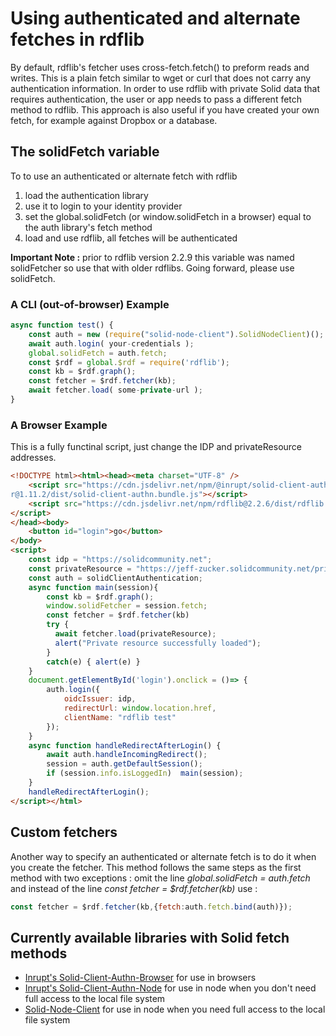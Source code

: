 # Using authenticated and alternate fetches in rdflib

By default, rdflib's fetcher uses cross-fetch.fetch() to preform reads and writes.  This is a plain fetch similar to wget or curl that does not carry any authentication information.  In order to use rdflib with private Solid data that requires authentication, the user or app needs to pass a different fetch method to rdflib.  This approach is also useful if you have created your own fetch, for example against Dropbox or a database.                                                                       

## The solidFetch variable                                                

To to use an authenticated or alternate fetch with rdflib

1. load the authentication library
2. use it to login to your identity provider
3. set the global.solidFetch (or window.solidFetch in a browser) equal to the auth library's fetch method
4. load and use rdflib, all fetches will be authenticated

**Important Note :** prior to rdflib version 2.2.9 this variable was named solidFetcher so use that with older rdflibs.  Going forward, please use solidFetch.

### A CLI (out-of-browser) Example

```javascript                                                                   
async function test() {
    const auth = new (require("solid-node-client").SolidNodeClient)();
    await auth.login( your-credentials );                             
    global.solidFetch = auth.fetch;                                   
    const $rdf = global.$rdf = require('rdflib');                     
    const kb = $rdf.graph(); 
    const fetcher = $rdf.fetcher(kb);
    await fetcher.load( some-private-url );  
}
```               

### A Browser Example

This is a fully functinal script, just change the IDP and privateResource addresses.

```html
<!DOCTYPE html><html><head><meta charset="UTF-8" />                             
    <script src="https://cdn.jsdelivr.net/npm/@inrupt/solid-client-authn-browse\
r@1.11.2/dist/solid-client-authn.bundle.js"></script>                           
    <script src="https://cdn.jsdelivr.net/npm/rdflib@2.2.6/dist/rdflib.min.js">\
</script>                                                                       
</head><body>                                                                   
    <button id="login">go</button>                                              
</body>                                                                         
<script>                                                                        
    const idp = "https://solidcommunity.net";                                   
    const privateResource = "https://jeff-zucker.solidcommunity.net/private/";  
    const auth = solidClientAuthentication;                                     
    async function main(session){                                               
        const kb = $rdf.graph();                                                
        window.solidFetcher = session.fetch;                                    
        const fetcher = $rdf.fetcher(kb)                                        
        try {                                                                   
          await fetcher.load(privateResource);                                  
          alert("Private resource successfully loaded");                        
        }                                                                       
        catch(e) { alert(e) }                                                   
    }                                                                           
    document.getElementById('login').onclick = ()=> {                           
        auth.login({                                                            
            oidcIssuer: idp,                                                    
            redirectUrl: window.location.href,                                  
            clientName: "rdflib test"                                           
        });                                                                     
    }                                                                           
    async function handleRedirectAfterLogin() {                                 
        await auth.handleIncomingRedirect();                                    
        session = auth.getDefaultSession();                                     
        if (session.info.isLoggedIn)  main(session);                            
    }                                                                           
    handleRedirectAfterLogin();                                                 
</script></html>                                                                
```


##  Custom fetchers

Another way to specify an authenticated or alternate fetch is to do it when you create the fetcher.  This method follows the same steps as the first method with two exceptions : omit the line *global.solidFetch = auth.fetch* and instead of the line *const fetcher = $rdf.fetcher(kb)* use :
```javascript
const fetcher = $rdf.fetcher(kb,{fetch:auth.fetch.bind(auth)});
```

## Currently available libraries with Solid fetch methods

* [Inrupt's Solid-Client-Authn-Browser](https://github.com/inrupt/solid-client-js) for use in browsers
* [Inrupt's Solid-Client-Authn-Node](https://github.com/inrupt/solid-client-js) for use in node when you don't need full access to the local file system
* [Solid-Node-Client](https://github.com/solid/solid-node-client) for use in node when you need full access to the local file system
